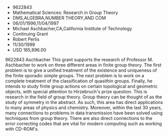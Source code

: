 
* 9622843
* Mathematical Sciences: Research in Group Theory
* DMS,ALGEBRA,NUMBER THEORY,AND COM
* 06/01/1996,11/04/1997
* Michael Aschbacher,CA,California Institute of Technology
* Continuing Grant
* Robert Perlis
* 11/30/1999
* USD 165,896.00

9622843 Aschbacher This grant supports the research of Professor M. Aschbacher
to work on three different areas in finite group theory. The first problem is to
give a unified treatment of the existence and uniqueness of the finite sporadic
simple groups. The next problem is to work on a complete treatment of the
classification of quasithin groups. Finally, he intends to study finite group
actions on certain topological and geometric objects, with special attention to
Hirzebruch's prize question. This is research in the field of group theory.
Group theory can be thought of as the study of symmetry in the abstract. As
such, this area has direct applications to many areas of physics and chemistry.
Moreover, within the last 30 years, many connections to problems in data
transmission have been solved using techniques from group theory. There are also
direct connections to the error correcting codes that are vital for modern
computing such as working with CD-ROM's.
